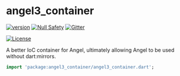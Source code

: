 # angel3_container
[![version](https://img.shields.io/badge/pub-v3.0.2-brightgreen)](https://pub.dartlang.org/packages/angel3_container)
[![Null Safety](https://img.shields.io/badge/null-safety-brightgreen)](https://dart.dev/null-safety)
[![Gitter](https://img.shields.io/gitter/room/angel_dart/discussion)](https://gitter.im/angel_dart/discussion)

[![License](https://img.shields.io/github/license/dukefirehawk/angel)](https://github.com/dukefirehawk/angel/tree/angel3/packages/container/angel_container/LICENSE)

A better IoC container for Angel, ultimately allowing Angel to be used without dart:mirrors.

```dart
import 'package:angel3_container/angel3_container.dart';
```